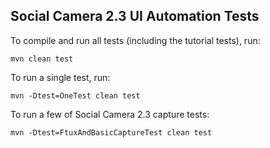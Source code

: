 Social Camera 2.3 UI Automation Tests
---------
To compile and run all tests (including the tutorial tests), run:

    mvn clean test

To run a single test, run:

    mvn -Dtest=OneTest clean test
    
To run a few of Social Camera 2.3 capture tests:
	
	mvn -Dtest=FtuxAndBasicCaptureTest clean test